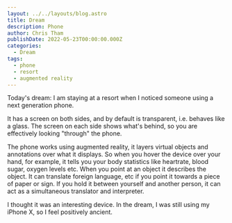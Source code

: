 ```yaml
---
layout: ../../layouts/blog.astro
title: Dream
description: Phone
author: Chris Tham
publishDate: 2022-05-23T00:00:00.000Z
categories:
  - Dream
tags:
  - phone
  - resort
  - augmented reality
---
```


Today's dream: I am staying at a resort when I noticed someone using a next generation phone.

It has a screen on both sides, and by default is transparent, i.e. behaves like a glass. The screen on each side shows what's behind, so you are effectively looking "through" the phone.

The phone works using augmented reality, it layers virtual objects and annotations over what it displays. So when you hover the device over your hand, for example, it tells you your body statistics like heartrate, blood sugar, oxygen levels etc. When you point at an object it describes the object. It can translate foreign language, etc if you point it towards a piece of paper or sign. If you hold it between yourself and another person, it can act as a simultaneous translator and interpreter.

I thought it was an interesting device. In the dream, I was still using my iPhone X, so I feel positively ancient.
